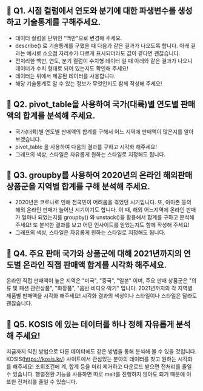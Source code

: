 ## 📌 Q1. 시점 컬럼에서 연도와 분기에 대한 파생변수를 생성하고 기술통계를 구해주세요.

- 데이터 컬럼을 단위인 "백만"으로 변경해 주세요.
- describe() 로 기술통계를 구했을 때 다음과 같은 결과가 나오도록 합니다. 아래 결과는 예시로 소숫점 자리수가 다르게 표시되더라도 값이 같다면 괜찮습니다.
- 전처리한 백만, 연도, 분기 컬럼이 수치형 데이터 일 때 아래와 같은 결과가 나오니 데이터가 수치 형태로 되어 있는지도 확인해 주세요!
- 데이터는 위에서 제공된 데이터를 사용합니다.
- 해당 기술통계로 알 수 있는 정보가 무엇인지도 함께 작성해 주세요!


## 📌 Q2. pivot_table을 사용하여 국가(대륙)별 연도별 판매액의 합계를 분석해 주세요.

- 국가(대륙)별 연도별 판매액의 합계를 구해서 어느 지역에 판매액이 많은지를 알아보겠습니다.
- pivot_table 을 사용하여 다음의 결과를 구하고 시각화 해주세요!
- 그래프의 색상, 스타일은 자유롭게 원하는 스타일로 지정해도 됩니다.


## 📌 Q3. groupby를 사용하여 2020년의 온라인 해외판매 상품군을 지역별 합계를 구해 분석해 주세요.

- 2020년은 코로나로 인해 전국민이 어려움을 겪었던 시기입니다. 또, 아마존 등의 해외 온라인 판매가 늘어난 시기이기도 합니다. 이 때, 해외 어느지역에 온라인 판매가 얼마나 되었는지를 groupby() 와 unstack()을 활용해서 합계를 구하고 분석해 주세요! 또 분석한 결과를 보고 어떤 인사이트를 얻었는지도 함께 작성해 주세요!
- 그래프의 색상, 스타일은 자유롭게 원하는 스타일로 지정해도 됩니다.


## 📌 Q4. 주요 판매 국가와 상품군에 대해 2021년까지의 연도별 온라인 직접 판매액 합계를 시각화 해주세요.

온라인 직접 판매액이 높은 지역은 "미국", "중국", "일본" 이며, 주요 판매 상품군은 "의류 및 패션 관련상품", "화장품", "음반·비디오·악기" 입니다. 2021년까지의 각 지역별 제품별 판매액을 시각화 해주세요!
시각화 결과의 색상이나 스타일이나 스타일은 달라도 괜찮습니다.


## 📌 Q5. KOSIS 에 있는 데이터를 하나 정해 자유롭게 분석해 주세요!

지금까지 익힌 방법으로 다른 데이터에도 같은 방법을 통해 분석해 볼 수 있을 것입니다.
KOSIS(https://kosis.kr/) 사이트에서 관심있는 분야의 데이터를 찾고 원하는 시각화를 해주세요!
조회조건에 계, 합계 등을 미리 제거하고 다운로드 받으면 전처리를 줄일 수 있습니다.
행렬전환 기능을 사용하면 따로 melt를 진행하지 않아도 되기 때문에 이 또한 전처리를 줄일 수 있습니다.